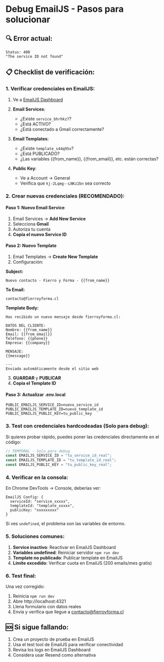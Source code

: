 # Debug EmailJS - Pasos para solucionar

## 🔍 Error actual:
```
Status: 400
"The service ID not found"
```

## 📋 Checklist de verificación:

### 1. Verificar credenciales en EmailJS:

1. Ve a [EmailJS Dashboard](https://dashboard.emailjs.com/admin)
2. **Email Services**:
   - ¿Existe `service_bhrhkz7`?
   - ¿Está ACTIVO?
   - ¿Está conectado a Gmail correctamente?

3. **Email Templates**:
   - ¿Existe `template_s44q95o`?
   - ¿Está PUBLICADO?
   - ¿Las variables {{from_name}}, {{from_email}}, etc. están correctas?

4. **Public Key**:
   - Ve a Account → General
   - Verifica que `kj-2Lqmg--LNKz2bn` sea correcto

### 2. Crear nuevas credenciales (RECOMENDADO):

#### Paso 1: Nuevo Email Service
1. Email Services → **Add New Service**
2. Selecciona **Gmail**
3. Autoriza tu cuenta
4. **Copia el nuevo Service ID**

#### Paso 2: Nuevo Template
1. Email Templates → **Create New Template**
2. Configuración:

**Subject:**
```
Nuevo contacto - Fierro y Forma - {{from_name}}
```

**To Email:**
```
contacto@fierroyforma.cl
```

**Template Body:**
```
Has recibido un nuevo mensaje desde fierroyforma.cl:

DATOS DEL CLIENTE:
Nombre: {{from_name}}
Email: {{from_email}}
Teléfono: {{phone}}
Empresa: {{company}}

MENSAJE:
{{message}}

---
Enviado automáticamente desde el sitio web
```

3. **GUARDAR** y **PUBLICAR**
4. **Copia el Template ID**

#### Paso 3: Actualizar .env.local
```env
PUBLIC_EMAILJS_SERVICE_ID=nuevo_service_id
PUBLIC_EMAILJS_TEMPLATE_ID=nuevo_template_id
PUBLIC_EMAILJS_PUBLIC_KEY=tu_public_key
```

### 3. Test con credenciales hardcodeadas (Solo para debug):

Si quieres probar rápido, puedes poner las credenciales directamente en el código:

```typescript
// TEMPORAL - Solo para debug
const EMAILJS_SERVICE_ID = "tu_service_id_real";
const EMAILJS_TEMPLATE_ID = "tu_template_id_real";
const EMAILJS_PUBLIC_KEY = "tu_public_key_real";
```

### 4. Verificar en la consola:

En Chrome DevTools → Console, deberías ver:
```
EmailJS Config: {
  serviceId: "service_xxxxx",
  templateId: "template_xxxxx", 
  publicKey: "xxxxxxxxx"
}
```

Si ves `undefined`, el problema son las variables de entorno.

### 5. Soluciones comunes:

1. **Service inactivo**: Reactivar en EmailJS Dashboard
2. **Variables undefined**: Reiniciar servidor `npm run dev`
3. **Template no publicado**: Publicar template en EmailJS
4. **Límite excedido**: Verificar cuota en EmailJS (200 emails/mes gratis)

### 6. Test final:

Una vez corregido:
1. Reinicia `npm run dev`
2. Abre http://localhost:4321
3. Llena formulario con datos reales
4. Envía y verifica que llegue a contacto@fierroyforma.cl

## 🆘 Si sigue fallando:

1. Crea un proyecto de prueba en EmailJS
2. Usa el test tool de EmailJS para verificar conectividad
3. Revisa los logs en EmailJS Dashboard
4. Considera usar Resend como alternativa